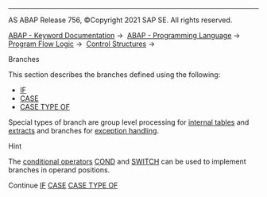   

* * *

AS ABAP Release 756, ©Copyright 2021 SAP SE. All rights reserved.

[ABAP - Keyword Documentation](https://help.sap.com/doc/abapdocu_756_index_htm/7.56/en-US/abenabap.htm) →  [ABAP - Programming Language](https://help.sap.com/doc/abapdocu_756_index_htm/7.56/en-US/abenabap_reference.htm) →  [Program Flow Logic](https://help.sap.com/doc/abapdocu_756_index_htm/7.56/en-US/abenabap_flow_logic.htm) →  [Control Structures](https://help.sap.com/doc/abapdocu_756_index_htm/7.56/en-US/abencontrol_structures.htm) → 

Branches

This section describes the branches defined using the following:

-   [IF](https://help.sap.com/doc/abapdocu_756_index_htm/7.56/en-US/abapif.htm)
-   [CASE](https://help.sap.com/doc/abapdocu_756_index_htm/7.56/en-US/abapcase.htm)
-   [CASE TYPE OF](https://help.sap.com/doc/abapdocu_756_index_htm/7.56/en-US/abapcase_type.htm)

Special types of branch are group level processing for [internal tables](https://help.sap.com/doc/abapdocu_756_index_htm/7.56/en-US/abapat_itab.htm) and [extracts](https://help.sap.com/doc/abapdocu_756_index_htm/7.56/en-US/abapat_extract.htm) and branches for [exception handling](https://help.sap.com/doc/abapdocu_756_index_htm/7.56/en-US/abenabap_exceptions.htm).

Hint

The [conditional operators](https://help.sap.com/doc/abapdocu_756_index_htm/7.56/en-US/abenconditional_operator_glosry.htm "Glossary Entry") [COND](https://help.sap.com/doc/abapdocu_756_index_htm/7.56/en-US/abenconditional_expression_cond.htm) and [SWITCH](https://help.sap.com/doc/abapdocu_756_index_htm/7.56/en-US/abenconditional_expression_switch.htm) can be used to implement branches in operand positions.

Continue
[IF](https://help.sap.com/doc/abapdocu_756_index_htm/7.56/en-US/abapif.htm)
[CASE](https://help.sap.com/doc/abapdocu_756_index_htm/7.56/en-US/abapcase.htm)
[CASE TYPE OF](https://help.sap.com/doc/abapdocu_756_index_htm/7.56/en-US/abapcase_type.htm)